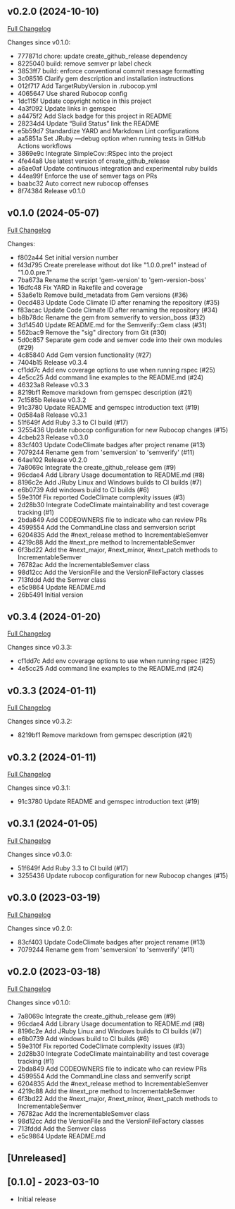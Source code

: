 ## v0.2.0 (2024-10-10)

[Full Changelog](https://github.com/main-branch/version_boss/compare/v0.1.0..v0.2.0)

Changes since v0.1.0:

* 777871d chore: update create_github_release dependency
* 8225040 build: remove semver pr label check
* 3853ff7 build: enforce conventional commit message formatting
* 3c08516 Clarify gem description and installation instructions
* 012f717 Add TargetRubyVersion in .rubocop.yml
* 4065647 Use shared Rubocop config
* 1dc115f Update copyright notice in this project
* 4a3f092 Update links in gemspec
* a4475f2 Add Slack badge for this project in README
* 28234d4 Update “Build Status” link the README
* e5b59d7 Standardize YARD and Markdown Lint configurations
* aa5851a Set JRuby —debug option when running tests in GitHub Actions workflows
* 3869e9c Integrate SimpleCov::RSpec into the project
* 4fe44a8 Use latest version of create_github_release
* a6ae0af Update continuous integration and experimental ruby builds
* 44ea99f Enforce the use of semver tags on PRs
* baabc32 Auto correct new rubocop offenses
* 8f74384 Release v0.1.0

## v0.1.0 (2024-05-07)

[Full Changelog](https://github.com/main-branch/version_boss/compare/26b5491..v0.1.0)

Changes:

* f802a44 Set initial version number
* f43d795 Create prerelease without dot like "1.0.0.pre1" instead of "1.0.0.pre.1"
* 7ba673a Rename the script 'gem-version' to 'gem-version-boss'
* 16dfc48 Fix YARD in Rakefile and coverage
* 53a6e1b Remove build_metadata from Gem versions (#36)
* 0ecd483 Update Code Climate ID after renaming the repository (#35)
* f83acac Update Code Climate ID after renaming the repository (#34)
* b8b78dc Rename the gem from semverify to version_boss (#32)
* 3d14540 Update README.md for the Semverify::Gem class (#31)
* 562bac9 Remove the "sig" directory from Git (#30)
* 5d0c857 Separate gem code and semver code into their own modules (#29)
* 4c85840 Add Gem version functionality (#27)
* 7404b15 Release v0.3.4
* cf1dd7c Add env coverage options to use when running rspec (#25)
* 4e5cc25 Add command line examples to the README.md (#24)
* 46323a8 Release v0.3.3
* 8219bf1 Remove markdown from gemspec description (#21)
* 7c1585b Release v0.3.2
* 91c3780 Update README and gemspec introduction text (#19)
* 0d584a8 Release v0.3.1
* 51f649f Add Ruby 3.3 to CI build (#17)
* 3255436 Update rubocop configuration for new Rubocop changes (#15)
* 4cbeb23 Release v0.3.0
* 83cf403 Update CodeClimate badges after project rename (#13)
* 7079244 Rename gem from 'semversion' to 'semverify' (#11)
* 64ae102 Release v0.2.0
* 7a8069c Integrate the create_github_release gem (#9)
* 96cdae4 Add Library Usage documentation to README.md (#8)
* 8196c2e Add JRuby Linux and Windows builds to CI builds (#7)
* e6b0739 Add windows build to CI builds (#6)
* 59e310f Fix reported CodeClimate complexity issues (#3)
* 2d28b30 Integrate CodeClimate maintainability and test coverage tracking (#1)
* 2bda849 Add CODEOWNERS file to indicate who can review PRs
* 4599554 Add the CommandLine class and semversion script
* 6204835 Add the #next_release method to IncrementableSemver
* 4219c88 Add the #next_pre method to IncrementableSemver
* 6f3bd22 Add the #next_major, #next_minor, #next_patch methods to IncrementableSemver
* 76782ac Add the IncrementableSemver class
* 98d12cc Add the VersionFile and the VersionFileFactory classes
* 713fddd Add the Semver class
* e5c9864 Update README.md
* 26b5491 Initial version

## v0.3.4 (2024-01-20)

[Full Changelog](https://github.com/main-branch/semverify/compare/v0.3.3..v0.3.4)

Changes since v0.3.3:

* cf1dd7c Add env coverage options to use when running rspec (#25)
* 4e5cc25 Add command line examples to the README.md (#24)

## v0.3.3 (2024-01-11)

[Full Changelog](https://github.com/main-branch/semverify/compare/v0.3.2..v0.3.3)

Changes since v0.3.2:

* 8219bf1 Remove markdown from gemspec description (#21)

## v0.3.2 (2024-01-11)

[Full Changelog](https://github.com/main-branch/semverify/compare/v0.3.1..v0.3.2)

Changes since v0.3.1:

* 91c3780 Update README and gemspec introduction text (#19)

## v0.3.1 (2024-01-05)

[Full Changelog](https://github.com/main-branch/semverify/compare/v0.3.0..v0.3.1)

Changes since v0.3.0:

* 51f649f Add Ruby 3.3 to CI build (#17)
* 3255436 Update rubocop configuration for new Rubocop changes (#15)

## v0.3.0 (2023-03-19)

[Full Changelog](https://github.com/main-branch/semverify/compare/v0.2.0..v0.3.0)

Changes since v0.2.0:

* 83cf403 Update CodeClimate badges after project rename (#13)
* 7079244 Rename gem from 'semversion' to 'semverify' (#11)

## v0.2.0 (2023-03-18)

[Full Changelog](https://github.com/main-branch/semverify/compare/v0.1.0..v0.2.0)

Changes since v0.1.0:

* 7a8069c Integrate the create_github_release gem (#9)
* 96cdae4 Add Library Usage documentation to README.md (#8)
* 8196c2e Add JRuby Linux and Windows builds to CI builds (#7)
* e6b0739 Add windows build to CI builds (#6)
* 59e310f Fix reported CodeClimate complexity issues (#3)
* 2d28b30 Integrate CodeClimate maintainability and test coverage tracking (#1)
* 2bda849 Add CODEOWNERS file to indicate who can review PRs
* 4599554 Add the CommandLine class and semverify script
* 6204835 Add the #next_release method to IncrementableSemver
* 4219c88 Add the #next_pre method to IncrementableSemver
* 6f3bd22 Add the #next_major, #next_minor, #next_patch methods to IncrementableSemver
* 76782ac Add the IncrementableSemver class
* 98d12cc Add the VersionFile and the VersionFileFactory classes
* 713fddd Add the Semver class
* e5c9864 Update README.md

## [Unreleased]

## [0.1.0] - 2023-03-10

- Initial release
